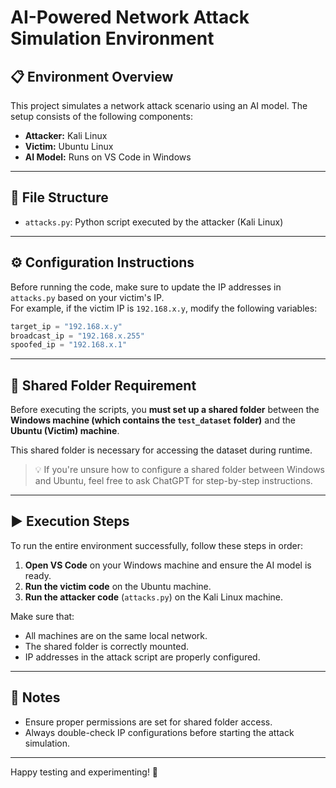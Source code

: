 # AI-Powered Network Attack Simulation Environment

## 📋 Environment Overview

This project simulates a network attack scenario using an AI model. The setup consists of the following components:

- **Attacker:** Kali Linux  
- **Victim:** Ubuntu Linux  
- **AI Model:** Runs on VS Code in Windows

---

## 📁 File Structure

- `attacks.py`: Python script executed by the attacker (Kali Linux)

---

## ⚙️ Configuration Instructions

Before running the code, make sure to update the IP addresses in `attacks.py` based on your victim's IP.  
For example, if the victim IP is `192.168.x.y`, modify the following variables:

```python
target_ip = "192.168.x.y"
broadcast_ip = "192.168.x.255"
spoofed_ip = "192.168.x.1"
```

---

## 🔄 Shared Folder Requirement

Before executing the scripts, you **must set up a shared folder** between the **Windows machine (which contains the `test_dataset` folder)** and the **Ubuntu (Victim) machine**.

This shared folder is necessary for accessing the dataset during runtime.

> 💡 If you're unsure how to configure a shared folder between Windows and Ubuntu, feel free to ask ChatGPT for step-by-step instructions.

---

## ▶️ Execution Steps

To run the entire environment successfully, follow these steps in order:

1. **Open VS Code** on your Windows machine and ensure the AI model is ready.
2. **Run the victim code** on the Ubuntu machine.
3. **Run the attacker code** (`attacks.py`) on the Kali Linux machine.

Make sure that:
- All machines are on the same local network.
- The shared folder is correctly mounted.
- IP addresses in the attack script are properly configured.

---

## 📌 Notes

- Ensure proper permissions are set for shared folder access.
- Always double-check IP configurations before starting the attack simulation.

---

Happy testing and experimenting! 🚀